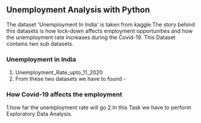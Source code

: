## Unemployment Analysis with Python

The dataset 'Unemployment In India' is taken from kaggle.The story behind this datasets is how lock-down affects employment opportunities and how the unemployment rate increases during the Covid-19. This Dataset contains two sub datasets.

### Unemployment in India
1. Unemployment_Rate_upto_11_2020
2. From these two datasets we have to found -

### How Covid-19 affects the employment
1.how far the unemployment rate will go
2.In this Task we have to perform Exploratory Data Analysis.
